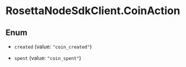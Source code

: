 # RosettaNodeSdkClient.CoinAction

## Enum


* `created` (value: `"coin_created"`)

* `spent` (value: `"coin_spent"`)


